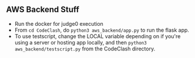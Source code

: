 

## AWS Backend Stuff
- Run the docker for judge0 execution
- From `cd CodeClash`, do `python3 aws_backend/app.py` to run the flask app.
- To use testscript, change the LOCAL variable depending on if you're using a server or hosting app locally, and then `python3 aws_backend/testscript.py` from the CodeClash directory.
